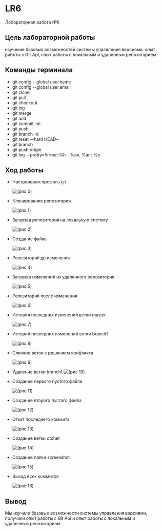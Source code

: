 # LR6

Лабораторная работа №6

## Цель лабораторной работы

изучение базовых возможностей системы управления версиями, опыт работы с Git Api, опыт работы с локальным и удаленным репозиторием.

## Команды терминала

* git config --global user.name
* git config --global user.email
* git clone
* git pull
* git checkout
* git log
* git merge
* git add
* git commit -m
* git push
* git branch -d
* git reset --hard HEAD~
* git branch
* git push origin
* git log --pretty=format:%h - %an, %ar : %s

## Ход работы

* Настраиваем профиль git

    ![(рис 0)](./screenshots/Рисунок1.png)
* Клонирование репозитория

    ![(рис 1)](./screenshots/Рисунок2.png)
* Загрузка репозитория на локальную систему

    ![(рис 2)](./screenshots/Рисунок3.png)
* Создание файла

    ![(рис 3)](./screenshots/Рисунок4.png)
* Репозиторий до изменения

    ![(рис 4)](./screenshots/Рисунок5.png)
* Загрузка изменений из удаленного репозитория

    ![(рис 5)](./screenshots/Рисунок6.png)
* Репозиторий после изменения

    ![(рис 6)](./screenshots/Рисунок7.png)
* История последних изменений ветки master

    ![(рис 7)](./screenshots/Рисунок8.png)

* Историй последних изменений ветки branch1

     ![(рис 8)](./screenshots/Рисунок9.png)
* Слияние веток с решением конфликта

     ![(рис 9)](./screenshots/Рисунок10.png)
* Удаление ветки branch1
     ![(рис 10)](./screenshots/Рисунок11.png)
* Создание первого пустого файла

     ![(рис 11)](./screenshots/Рисунок12.png)
* Создание второго пустого файла

     ![(рис 12)](./screenshots/Рисунок13.png)
* Откат последнего коммита

     ![(рис 13)](./screenshots/Рисунок14.png)
* Создание ветки otchet

     ![(рис 14)](./screenshots/Рисунок15.png)
* Создание папки screenshot

     ![(рис 15)](./screenshots/Рисунок17.png)
* Вывод всех коммитов

     ![(рис 16)](./screenshots/Рисунок16.png)


## Вывод

Мы изучили базовые возможности системы управления версиями, получили опыт работы с Git Api и опыт работы с локальным и удаленным репозиторием.